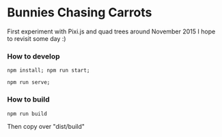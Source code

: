 # Bunnies Chasing Carrots

First experiment with Pixi.js and quad trees around November 2015
I hope to revisit some day :)

### How to develop

`npm install; npm run start;`

`npm run serve;`

### How to build

`npm run build`

Then copy over "dist/build"
